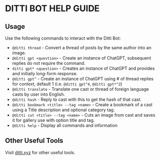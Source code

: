 # DITTI BOT HELP GUIDE

## Usage

Use the following commands to interact with the Ditti Bot:

- `@ditti thread` - Convert a thread of posts by the same author into an image.
- `@ditti gpt <question>` - Create an instance of ChatGPT, subsequent replies do not require the command.
- `ditti gpt* <question>` - Creates an instance of ChatGPT and provides and initially long-form response.
- `@ditti gpt^` - Create an instance of ChatGPT using # of thread replies for context, default 1 (i.e. `@ditti gpt^4`, `@ditti gpt*^2`)
- `@ditti translate` - Translate one cast or thread of foreign language casts by user into English.
- `@ditti hash` - Reply to cast with this to get the hash of that cast.
- `@ditti bookmark <title> --tag <name>` - Create a bookmark of a cast using a Title description and optional category tag.
- `@ditti cut <title> --tag <name>` - Cuts an image from cast and saves it for gallery use with option title and tag.
- `@ditti help` - Display all commands and information

## Other Useful Tools

Visit [ditti.xyz](https://ditti.xyz) for other useful tools.
